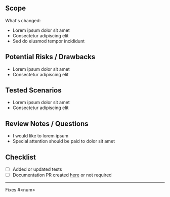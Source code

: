 ## Scope

What's changed:

- Lorem ipsum dolor sit amet
- Consectetur adipiscing elit
- Sed do eiusmod tempor incididunt

## Potential Risks / Drawbacks

- Lorem ipsum dolor sit amet
- Consectetur adipiscing elit

## Tested Scenarios

- Lorem ipsum dolor sit amet
- Consectetur adipiscing elit

## Review Notes / Questions

- I would like to lorem ipsum
- Special attention should be paid to dolor sit amet

## Checklist

- [ ] Added or updated tests
- [ ] Documentation PR created [here](https://github.com/directus/docs) or not required

---

Fixes #\<num\>
